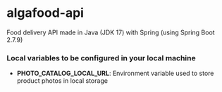 # algafood-api

Food delivery API made in Java (JDK 17) with Spring (using Spring Boot 2.7.9)

### Local variables to be configured in your local machine
* **PHOTO_CATALOG_LOCAL_URL**: Environment variable used to store product photos in local storage
